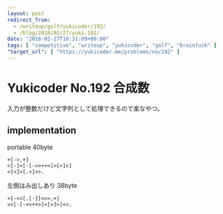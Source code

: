 ```yaml
---
layout: post
redirect_from:
  - /writeup/golf/yukicoder/192/
  - /blog/2018/02/27/yuki-192/
date: "2018-02-27T10:31:09+09:00"
tags: [ "competitive", "writeup", "yukicoder", "golf", "brainfuck" ]
"target_url": [ "https://yukicoder.me/problems/no/192" ]
---
```


# Yukicoder No.192 合成数

入力が整数だけど文字列として処理できるので楽なやつ。

## implementation

portable $40$byte

``` brainfuck
+[->,+]
<[-]<[-[->>++<]>[<]<]
<[<]>[.>]>>.
```

左側はみ出しあり $38$byte

``` brainfuck
+[-<<[.[-]]>>>,+]
<<[-[-<<++>]<[>]>]<<.
```
